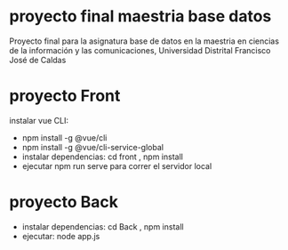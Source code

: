 # proyecto final maestria base datos
Proyecto final para la asignatura base de datos en la maestria en ciencias de la información y las comunicaciones, Universidad Distrital Francisco José de Caldas

# proyecto Front
instalar vue CLI:
- npm install -g @vue/cli
- npm install -g @vue/cli-service-global
- instalar dependencias: cd front , npm install 
- ejecutar npm run serve para correr el servidor local

# proyecto Back
- instalar dependencias: cd Back , npm install
- ejecutar: node app.js

